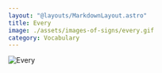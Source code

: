 ```yaml
---
layout: "@layouts/MarkdownLayout.astro"
title: Every
image: ./assets/images-of-signs/every.gif
category: Vocabulary
---
```


![Every](@signs/every.gif)
